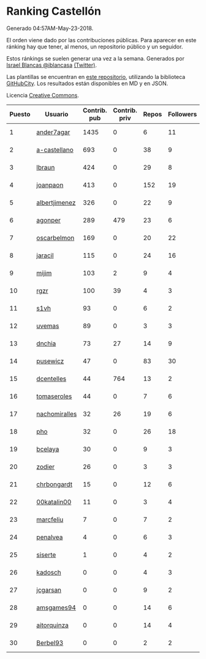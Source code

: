 # Ranking Castellón

Generado 04:57AM-May-23-2018.

El orden viene dado por las contribuciones públicas. Para aparecer en este ránking hay que tener, al menos, un repositorio público y un seguidor.

Estos ránkings se suelen generar una vez a la semana. Generados por [Israel Blancas @iblancasa](https://github.com/iblancasa/) [(Twitter)](https://twitter.com/iblancasa).

Las plantillas se encuentran en [este repositorio](https://github.com/iblancasa/GH-Spanish-Ranking), utilizando la biblioteca [GitHubCity](https://github.com/iblancasa/GitHubCity). Los resultados están disponibles en MD y en JSON.

Licencia [Creative Commons](https://creativecommons.org/licenses/by/4.0/).

| Puesto   |  Usuario  | Contrib. pub | Contrib. priv |Repos| Followers | Desde |  Avatar  |
|----------|-----------|--------------|---------------|-----|-----------|-------|----------|
|1|[ander7agar](https://github.com/ander7agar)|1435|0|6|11|2014-03-06|![ander7agar](https://avatars2.githubusercontent.com/u/6875232)|
|2|[a-castellano](https://github.com/a-castellano)|693|0|38|9|2015-03-17|![a-castellano](https://avatars0.githubusercontent.com/u/11519707)|
|3|[lbraun](https://github.com/lbraun)|424|0|29|8|2010-06-02|![lbraun](https://avatars2.githubusercontent.com/u/294776)|
|4|[joanpaon](https://github.com/joanpaon)|413|0|152|19|2013-06-30|![joanpaon](https://avatars1.githubusercontent.com/u/4895527)|
|5|[albertjimenez](https://github.com/albertjimenez)|326|0|22|9|2015-05-21|![albertjimenez](https://avatars3.githubusercontent.com/u/12547680)|
|6|[agonper](https://github.com/agonper)|289|479|23|6|2015-01-27|![agonper](https://avatars3.githubusercontent.com/u/10727467)|
|7|[oscarbelmon](https://github.com/oscarbelmon)|169|0|20|22|2013-04-05|![oscarbelmon](https://avatars0.githubusercontent.com/u/4066452)|
|8|[jaracil](https://github.com/jaracil)|115|0|24|16|2014-01-10|![jaracil](https://avatars0.githubusercontent.com/u/6370372)|
|9|[mijim](https://github.com/mijim)|103|2|9|4|2016-02-01|![mijim](https://avatars1.githubusercontent.com/u/17006034)|
|10|[rgzr](https://github.com/rgzr)|100|39|4|3|2015-07-03|![rgzr](https://avatars1.githubusercontent.com/u/13169716)|
|11|[s1vh](https://github.com/s1vh)|93|0|6|2|2014-10-09|![s1vh](https://avatars1.githubusercontent.com/u/9099118)|
|12|[uvemas](https://github.com/uvemas)|89|0|3|3|2011-10-03|![uvemas](https://avatars1.githubusercontent.com/u/1099529)|
|13|[dnchia](https://github.com/dnchia)|73|27|14|9|2015-08-14|![dnchia](https://avatars2.githubusercontent.com/u/13800551)|
|14|[pusewicz](https://github.com/pusewicz)|47|0|83|30|2008-02-26|![pusewicz](https://avatars2.githubusercontent.com/u/940)|
|15|[dcentelles](https://github.com/dcentelles)|44|764|13|2|2013-07-15|![dcentelles](https://avatars2.githubusercontent.com/u/5012707)|
|16|[tomaseroles](https://github.com/tomaseroles)|44|0|7|6|2015-02-16|![tomaseroles](https://avatars0.githubusercontent.com/u/11036562)|
|17|[nachomiralles](https://github.com/nachomiralles)|32|26|19|6|2013-06-26|![nachomiralles](https://avatars2.githubusercontent.com/u/4831513)|
|18|[pho](https://github.com/pho)|32|0|26|18|2009-05-25|![pho](https://avatars0.githubusercontent.com/u/88469)|
|19|[bcelaya](https://github.com/bcelaya)|30|0|9|3|2014-09-12|![bcelaya](https://avatars2.githubusercontent.com/u/8750450)|
|20|[zodier](https://github.com/zodier)|26|0|3|3|2010-11-13|![zodier](https://avatars0.githubusercontent.com/u/480371)|
|21|[chrbongardt](https://github.com/chrbongardt)|15|0|12|6|2012-11-19|![chrbongardt](https://avatars3.githubusercontent.com/u/2834466)|
|22|[00katalin00](https://github.com/00katalin00)|11|0|3|4|2017-10-18|![00katalin00](https://avatars3.githubusercontent.com/u/32898469)|
|23|[marcfeliu](https://github.com/marcfeliu)|7|0|7|2|2013-10-01|![marcfeliu](https://avatars3.githubusercontent.com/u/5584924)|
|24|[penalvea](https://github.com/penalvea)|4|0|6|3|2013-04-09|![penalvea](https://avatars3.githubusercontent.com/u/4102114)|
|25|[siserte](https://github.com/siserte)|1|0|4|2|2014-02-05|![siserte](https://avatars2.githubusercontent.com/u/6595035)|
|26|[kadosch](https://github.com/kadosch)|0|0|4|3|2011-12-31|![kadosch](https://avatars1.githubusercontent.com/u/1296520)|
|27|[jcgarsan](https://github.com/jcgarsan)|0|0|9|2|2013-09-26|![jcgarsan](https://avatars3.githubusercontent.com/u/5547857)|
|28|[amsgames94](https://github.com/amsgames94)|0|0|14|6|2014-03-15|![amsgames94](https://avatars3.githubusercontent.com/u/6959189)|
|29|[aitorquinza](https://github.com/aitorquinza)|0|0|14|4|2012-09-17|![aitorquinza](https://avatars3.githubusercontent.com/u/2361502)|
|30|[Berbel93](https://github.com/Berbel93)|0|0|2|2|2016-03-02|![Berbel93](https://avatars2.githubusercontent.com/u/17596372)|
